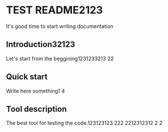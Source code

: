 # TEST README2123
 It's good time to start writing documentation

## Introduction32123
Let's start from the beggining1231233213
22
## Quick start
Write here something1
4
## Tool description
The best tool for testing the code.123123123
222
2212312312
2
2
